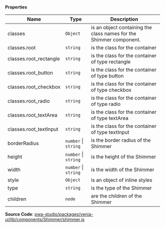 
**Properties**

| Name | Type | Description |
| --- | --- | --- |
| classes | `Object` | is an object containing the class names for the Shimmer component. |
| classes.root | `string` | is the class for the container |
| classes.root_rectangle | `string` | is the class for the container of type rectangle |
| classes.root_button | `string` | is the class for the container of type button |
| classes.root_checkbox | `string` | is the class for the container of type checkbox |
| classes.root_radio | `string` | is the class for the container of type radio |
| classes.root_textArea | `string` | is the class for the container of type textArea |
| classes.root_textInput | `string` | is the class for the container of type textInput |
| borderRadius | `number` \| `string` | is the border radius of the Shimmer |
| height | `number` \| `string` | is the height of the Shimmer |
| width | `number` \| `string` | is the width of the Shimmer |
| style | `Object` | is an object of inline styles |
| type | `string` | is the type of the Shimmer |
| children | `node` | are the children of the Shimmer |



**Source Code**: [pwa-studio/packages/venia-ui/lib/components/Shimmer/shimmer.js](https://github.com/magento/pwa-studio/blob/develop/packages/venia-ui/lib/components/Shimmer/shimmer.js)